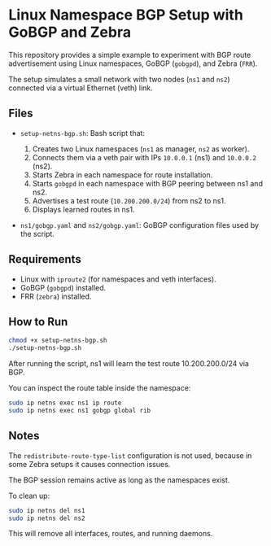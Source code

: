 # Linux Namespace BGP Setup with GoBGP and Zebra

This repository provides a simple example to experiment with BGP route advertisement using Linux namespaces, GoBGP (`gobgpd`), and Zebra (`FRR`).  

The setup simulates a small network with two nodes (`ns1` and `ns2`) connected via a virtual Ethernet (veth) link.

## Files

- `setup-netns-bgp.sh`: Bash script that:
  1. Creates two Linux namespaces (`ns1` as manager, `ns2` as worker).
  2. Connects them via a veth pair with IPs `10.0.0.1` (ns1) and `10.0.0.2` (ns2).
  3. Starts Zebra in each namespace for route installation.
  4. Starts `gobgpd` in each namespace with BGP peering between ns1 and ns2.
  5. Advertises a test route (`10.200.200.0/24`) from ns2 to ns1.
  6. Displays learned routes in ns1.

- `ns1/gobgp.yaml` and `ns2/gobgp.yaml`: GoBGP configuration files used by the script.

## Requirements

- Linux with `iproute2` (for namespaces and veth interfaces).
- GoBGP (`gobgpd`) installed.
- FRR (`zebra`) installed.

## How to Run

```bash
chmod +x setup-netns-bgp.sh
./setup-netns-bgp.sh
```

After running the script, ns1 will learn the test route 10.200.200.0/24 via BGP.

You can inspect the route table inside the namespace:

```bash
sudo ip netns exec ns1 ip route
sudo ip netns exec ns1 gobgp global rib
```

## Notes

The `redistribute-route-type-list` configuration is not used, because in some
Zebra setups it causes connection issues.

The BGP session remains active as long as the namespaces exist.

To clean up:

```bash
sudo ip netns del ns1
sudo ip netns del ns2
```

This will remove all interfaces, routes, and running daemons.
